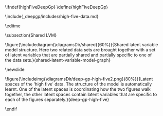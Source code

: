 \ifndef{highFiveDeepGp}
\define{highFiveDeepGp}

\include{_deepgp/includes/high-five-data.md}

\editme

\subsection{Shared LVM}

\figure{\includediagram{\diagramsDir/shared}{60%}}{Shared latent variable model structure. Here two related data sets are brought together with a set of latent variables that are partially shared and partially specific to one of the data sets.}{shared-latent-variable-model-graph}

\newslide

\figure{\includeimg{\diagramsDir/deep-gp-high-five2.png}{80%}}{Latent spaces of the 'high five' data. The structure of the model is automatically learnt. One of the latent spaces is coordinating how the two figures walk together, the other latent spaces contain latent variables that are specific to each of the figures separately.}{deep-gp-high-five}

\endif
